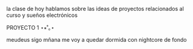 la clase de hoy hablamos sobre las ideas de proyectos relacionados al curso y sueños electrónicos 


PROYECTO 1 ⋆⭒˚｡⋆ 

meudeus sigo mñana me voy a quedar dormida con nightcore de fondo
